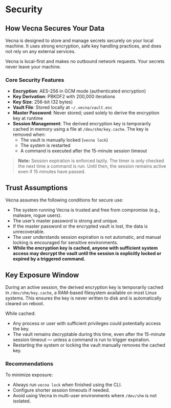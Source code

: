 # Security

## How Vecna Secures Your Data

Vecna is designed to store and manage secrets securely on your local machine. It uses strong encryption, safe key handling practices, and does not rely on any external services.

Vecna is local-first and makes no outbound network requests. Your secrets never leave your machine.

### Core Security Features

- **Encryption**: AES-256 in GCM mode (authenticated encryption)
- **Key Derivation**: PBKDF2 with 200,000 iterations
- **Key Size**: 256-bit (32 bytes)
- **Vault File**: Stored locally at `~/.vecna/vault.enc`
- **Master Password**: Never stored; used solely to derive the encryption key at runtime
- **Session Management**: The derived encryption key is temporarily cached in memory using a file at `/dev/shm/key.cache`. The key is removed when:
  - The vault is manually locked (`vecna lock`)
  - The system is restarted
  - A command is executed after the 15-minute session timeout

> **Note:** Session expiration is enforced lazily. The timer is only checked the next time a command is run. Until then, the session remains active even if 15 minutes have passed.

## Trust Assumptions

Vecna assumes the following conditions for secure use:

- The system running Vecna is trusted and free from compromise (e.g., malware, rogue users).
- The user’s master password is strong and unique.
- If the master password or the encrypted vault is lost, the data is unrecoverable.
- The user understands session expiration is not automatic, and manual locking is encouraged for sensitive environments.
- **While the encryption key is cached, anyone with sufficient system access may decrypt the vault until the session is explicitly locked or expired by a triggered command.**

## Key Exposure Window

During an active session, the derived encryption key is temporarily cached in `/dev/shm/key.cache`, a RAM-based filesystem available on most Linux systems. This ensures the key is never written to disk and is automatically cleared on reboot.

While cached:

- Any process or user with sufficient privileges could potentially access the key.
- The vault remains decryptable during this time, even after the 15-minute session timeout — unless a command is run to trigger expiration.
- Restarting the system or locking the vault manually removes the cached key.

### Recommendations

To minimize exposure:

- Always run `vecna lock` when finished using the CLI.
- Configure shorter session timeouts if needed.
- Avoid using Vecna in multi-user environments where `/dev/shm` is not isolated.
